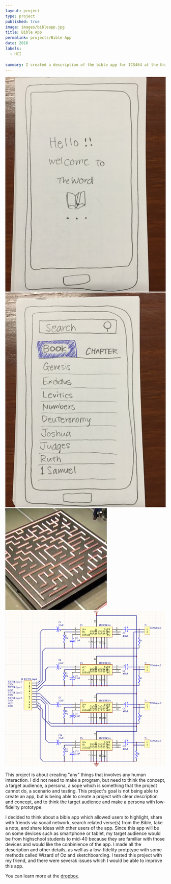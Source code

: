 ```yaml
---
layout: project
type: project
published: true
image: images/bibleapp.jpg
title: Bible App
permalink: projects/Bible App
date: 2016
labels:
  - HCI

summary: I created a description of the bible app for ICS464 at the University of Hawaii at Manoa.
---
```


<div class="ui small rounded images">
  <img class="ui image" src="../images/bibleapp.jpg">
  <img class="ui image" src="../images/bibleapp-book.jpg">
  <img class="ui image" src="../images/micromouse.jpg">
  <img class="ui image" src="../images/micromouse-circuit.png">
</div>

This project is about creating "any" things that involves any human interaction.  I did not need to make a program, but need to think the concept, a target audience, a persona, a sope which is something that the project cannot do, a scenario and testing.  This project's goal is not being able to create an app, but is being able to create a project with clear description and concept, and to think the target audience and make a persona with low-fidelity prototype. 

I decided to think about a bible app which allowed users to highlight, share with friends via socail network, search related verse(s) from the Bible, take a note, and share ideas with other users of the app.  Since this app will be on some devices such as smartphone or tablet, my target audience would be from highschool students to mid-40 because they are familiar with those devices and would like the conbinience of the app. I made all the description and other details, as well as a low-fidelity protptype with some methods called Wizard of Oz and sketchboarding. I tested this project with my friend, and there were severak issues which I would be able to improve this app.

You can learn more at the [dropbox](https://www.dropbox.com/s/3ni11qx8upnt1r7/FinalPresentation.mov?dl=0).

